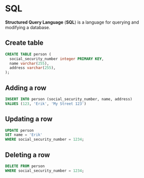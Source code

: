 # SQL

**Structured Query Language** (**SQL**) is a language for querying and modifying
a database.

## Create table

```sql
CREATE TABLE person (
  social_security_number integer PRIMARY KEY,
  name varchar(255),
  address varchar(255),
);
```

## Adding a row

```sql
INSERT INTO person (social_security_number, name, address)
VALUES (123, 'Erik', 'My Street 123')
```

## Updating a row

```sql
UPDATE person
SET name = 'Erik'
WHERE social_security_number = 1234;
```

## Deleting a row

```sql
DELETE FROM person
WHERE social_security_number = 1234;
```
